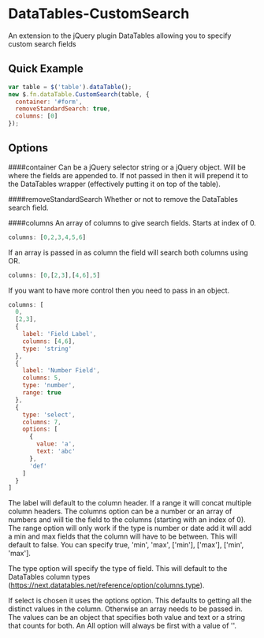 DataTables-CustomSearch
=======================

An extension to the jQuery plugin DataTables allowing you to specify custom search fields


Quick Example
-------------

```javascript
var table = $('table').dataTable();
new $.fn.dataTable.CustomSearch(table, {
  container: '#form',
  removeStandardSearch: true,
  columns: [0]
});
```


Options
-------

####container
Can be a jQuery selector string or a jQuery object. Will be where the fields are appended to. If not passed in then it will prepend it to the DataTables wrapper (effectively putting it on top of the table).

####removeStandardSearch
Whether or not to remove the DataTables search field.

####columns
An array of columns to give search fields. Starts at index of 0.
```javascript
columns: [0,2,3,4,5,6]
```

If an array is passed in as column the field will search both columns using OR.
```javascript
columns: [0,[2,3],[4,6],5]
```

If you want to have more control then you need to pass in an object.
```javascript
columns: [
  0,
  [2,3],
  {
    label: 'Field Label',
    columns: [4,6],
    type: 'string'
  },
  {
    label: 'Number Field',
    columns: 5,
    type: 'number',
    range: true
  },
  {
    type: 'select',
    columns: 7,
    options: [
      {
        value: 'a',
        text: 'abc'
      },
      'def'
    ]
  }
]
```

The label will default to the column header. If a range it will concat multiple column headers.
The columns option can be a number or an array of numbers and will tie the field to the columns (starting with an index of 0). 
The range option will only work if the type is number or date add it will add a min and max fields that the column will have to be between. This will default to false. You can specify true, 'min', 'max', ['min'], ['max'], ['min', 'max'].

The type option will specify the type of field. This will default to the DataTables column types (https://next.datatables.net/reference/option/columns.type). 

If select is chosen it uses the options option. This defaults to getting all the distinct values in the column. Otherwise an array needs to be passed in. The values can be an object that specifies both value and text or a string that counts for both. An All option will always be first with a value of ''.


